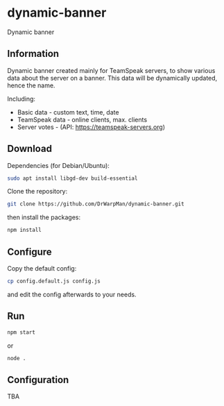 # dynamic-banner
Dynamic banner

Information
-
Dynamic banner created mainly for TeamSpeak servers,
to show various data about the server on a banner.
This data will be dynamically updated, hence the name.

Including:
- Basic data - custom text, time, date
- TeamSpeak data - online clients, max. clients
- Server votes - (API: https://teamspeak-servers.org)

Download
-
Dependencies (for Debian/Ubuntu):
```bash
sudo apt install libgd-dev build-essential
```
Clone the repository:
```bash
git clone https://github.com/DrWarpMan/dynamic-banner.git
```
then install the packages:
```bash
npm install
```

Configure
-
Copy the default config:
```bash
cp config.default.js config.js
```
and edit the config afterwards to your needs.

Run
-
```bash
npm start
```
or
```bash
node .
```

Configuration
-
TBA
